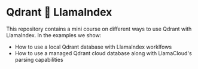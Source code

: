 # Qdrant 🤝 LlamaIndex

This repository contains a mini course on different ways to use Qdrant with LlamaIndex.
In the examples we show:
- How to use a local Qdrant database with LlamaIndex worklfows
- How to use a managed Qdrant cloud database along with LlamaCloud's parsing capabilities 